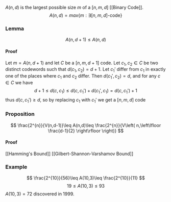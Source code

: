 $A(n,d)$ is the largest possible size $m$ of a $[n,m,d]$ [[Binary Code]].
$$
A(n,d)=max\{ m:\exists[n,m,d]\text{-code} \}
$$
### Lemma
$$
A(n,d+1)\leq A(n,d)
$$
#### Proof
Let $m=A(n,d+1)$ and let $C$ be a $[n,m,d+1]$ code.
Let $c_{1},c_{2}\in C$ be two distinct codewords such that $d(c_{1},c_{2})=d+1$. 
Let $c_{1}'$ differ from $c_{1}$ in exactly one of the places where $c_{1}$ and $c_{2}$ differ.
Then $d(c_{1}',c_{2})=d$, and for any $c\in C$ we have 
$$
d+1\leq d(c,c_{1})\leq d(c,c_{1}')+d(c_{1}',c_{1})=d(c,c_{1}')+1
$$
thus $d(c,c_{1}')\geq d$, so by replacing $c_{1}$ with $c_{1}'$ we get a $[n,m,d]$ code
### Proposition
$$
\frac{2^{n}}{V(n,d-1)}\leq A(n,d)\leq \frac{2^{n}}{V\left( n,\left\lfloor  \frac{d-1}{2}  \right\rfloor  \right)}
$$
#### Proof
[[Hamming's Bound]]
[[Gilbert-Shannon-Varshamov Bound]]

### Example
$$
\frac{2^{10}}{56}\leq A(10,3)\leq \frac{2^{10}}{11}
$$
$$
19\leq A(10,3)\leq 93
$$
$A(10,3)=72$ discovered in 1999. 

